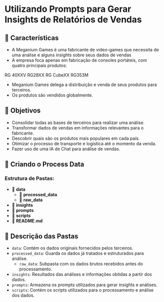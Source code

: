 # Utilizando Prompts para Gerar Insights de Relatórios de Vendas

## 📌 Características

- A Meganium Games é uma fabricante de video-games que necessita de uma análise e alguns insights sobre seus dados de vendas
- A empresa foca apenas em fabricação de consoles portáteis, com quatro principais produtos:

RG 40XXV
RG28XX
RG CubeXX
RG353M

- Meganium Games delega a distribuição e venda de seus produtos para terceiros.
- Os produtos são vendidos globalmente.

## 🎯 Objetivos

- Consolidar todas as bases de terceiros para realizar uma análise.
- Transformar dados de vendas em informações relevantes para o fabricante.
- Descobrir quais são os produtos mais populares em cada país.
- Otimizar o processo de transporte e logística até o momento da venda.
- Fazer uso de uma IA de Chat para análise de vendas.

## 📁 Criando o Process Data

### Estrutura de Pastas:


- 📁 **data**
  - 📁 **processed_data**
  - 📁 **raw_data**
- 📁 **insights**
- 📁 **prompts**
- 📁 **scripts**
- 📁 **README.md**

## 📁 Descrição das Pastas

- `data`: Contém os dados originais fornecidos pelos terceiros.
- `processed_data`: Guarda os dados já tratados e estruturados para análise.
  - `raw_data`: Subpasta com os dados brutos recebidos antes do processamento.
- `insights`: Resultados das análises e informações obtidas a partir dos dados.
- `prompts`: Armazena os prompts utilizados para gerar insights e análises.
- `scripts`: Contém os scripts utilizados para o processamento e análise dos dados.
